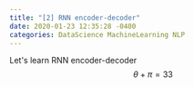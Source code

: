 ```yaml
---
title: "[2] RNN encoder-decoder"
date: 2020-01-23 12:35:28 -0400
categories: DataScience MachineLearning NLP
---
```

Let's learn RNN encoder-decoder
$$ \theta + \pi = 33 $$

